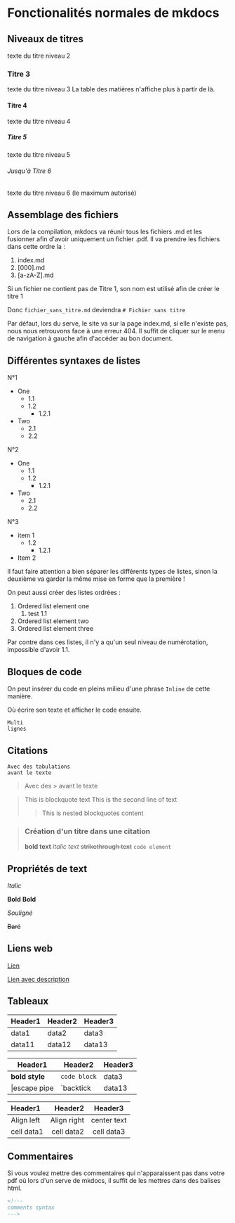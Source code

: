 # Fonctionalités normales de mkdocs

## Niveaux de titres
texte du titre niveau 2
### Titre 3
texte du titre niveau 3
La table des matières n'affiche plus à partir de là.

#### Titre 4
texte du titre niveau 4
##### Titre 5
texte du titre niveau 5
###### Jusqu'à Titre 6
texte du titre niveau 6 (le maximum autorisé)

## Assemblage des fichiers
Lors de la compilation, mkdocs va réunir tous les fichiers .md et les fusionner afin d'avoir uniquement un fichier .pdf.
Il va prendre les fichiers dans cette ordre la :

1. index.md
2. [000].md
3. [a-zA-Z].md

Si un fichier ne contient pas de Titre 1, son nom est utilisé afin de créer le titre 1

Donc `fichier_sans_titre.md` deviendra `# Fichier sans titre`

Par défaut, lors du serve, le site va sur la page index.md, si elle n'existe pas, nous nous retrouvons face à une erreur 404. Il suffit de cliquer sur le menu de navigation à gauche afin d'accéder au bon document.


## Différentes syntaxes de listes

N°1

+ One
    + 1.1
    + 1.2
      + 1.2.1
+ Two
    + 2.1
    + 2.2


N°2

- One
    - 1.1
    - 1.2
      - 1.2.1
- Two
    - 2.1
    - 2.2

N°3

* item 1
  * 1.2
    * 1.2.1
* Item 2

Il faut faire attention a bien séparer les différents types de listes, sinon la deuxième va garder la même mise en forme que la première !

On peut aussi créer des listes ordrées :

1. Ordered list element one
   1. test 1.1
1. Ordered list element two
1. Ordered list element three 

Par contre dans ces listes, il n'y a qu'un seul niveau de numérotation, impossible d'avoir 1.1.

## Bloques de code
On peut insérer du code en pleins milieu d'une phrase `Inline` de cette manière. 

Où écrire son texte et afficher le code ensuite.
```
Multi
lignes
```

## Citations

    Avec des tabulations
    avant le texte

> Avec des >
> avant le texte

> This is blockquote text
> This is the second line of text
>> This is nested blockquotes content


> ### Création d'un titre dans une citation
> **bold text**
> _italic text_
> ~~strikethrough text~~
> `code element`

## Propriétés de text

*Italic* 

**Bold** __Bold__ 

_Souligné_

~~Baré~~

## Liens web

[Lien](https://en.wikipedia.org/wiki/URL)

[Lien avec description](https://en.wikipedia.org/wiki/URL "description")

## Tableaux

| Header1 | Header2 | Header3 |
| ------- | ------- | ------- |
| data1   | data2   | data3   |
| data11  | data12  | data13  |

| Header1        | Header2      | Header3 |
| -------------- | ------------ | ------- |
| **bold style** | `code block` | data3   |
| \|escape pipe  | \`backtick   | data13  |

| Header1    |     Header2 |   Header3   |
| :--------- | ----------: | :---------: |
| Align left | Align right | center text |
| cell data1 |  cell data2 | cell data3  |

## Commentaires
Si vous voulez mettre des commentaires qui n'apparaissent pas dans votre pdf où lors d'un serve de mkdocs, il suffit de les mettres dans des balises html.
``` html
<!---
comments syntax
--->
```

<!---
Ainsi vos commentaires ne ressortent, ni dans le rendu html, ni dans le pdf
comments syntax
--->
